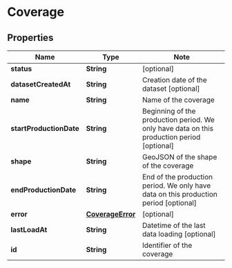 # Coverage

## Properties

Name | Type | Note
---- | ---- | ----
**status** | **String** | [optional] 
**datasetCreatedAt** | **String** | Creation date of the dataset [optional] 
**name** | **String** | Name of the coverage 
**startProductionDate** | **String** | Beginning of the production period. We only have data on this production period [optional] 
**shape** | **String** | GeoJSON of the shape of the coverage 
**endProductionDate** | **String** | End of the production period. We only have data on this production period [optional] 
**error** | [**CoverageError**](CoverageError.md) | [optional] 
**lastLoadAt** | **String** | Datetime of the last data loading [optional] 
**id** | **String** | Identifier of the coverage 

